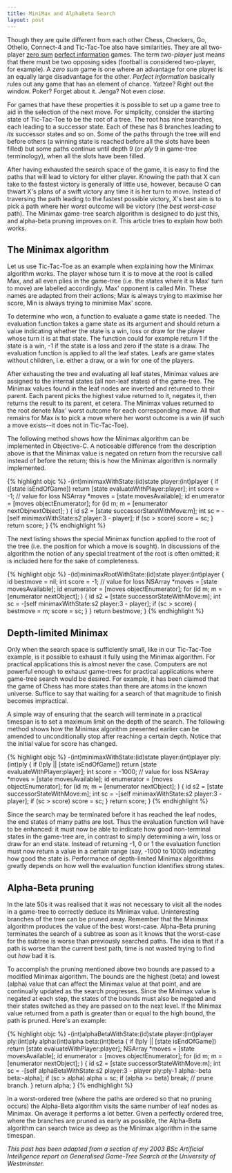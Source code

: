 ```yaml
---
title: MiniMax and AlphaBeta Search
layout: post
---
```


[zero sum]: http://en.wikipedia.org/wiki/Zero-sum
[perfect information]: http://en.wikipedia.org/wiki/Perfect_information

Though they are quite different from each other Chess, Checkers, Go, Othello, Connect-4
and Tic-Tac-Toe also have similarities. They are all two-player [zero sum][]
[perfect information][] games. The
term *two-player* just means that there must be two opposing sides (football is
considered two-player, for example). A *zero sum* game is one where an advantage
for one player is an equally large disadvantage for the other. *Perfect
information* basically rules out any game that has an element of chance. Yatzee? Right
out the window. Poker? Forget about it. Jenga? Not even *close*.

For games that have these properties it is possible to set up a game tree to aid in the
selection of the next move. For simplicity, consider the starting state of Tic-Tac-Toe to
be the root of a tree. The root has nine branches, each leading to a successor state. Each
of these has 8 branches leading to *its* successor states and so on. Some of the
paths through the tree will end before others (a winning state is reached before all the
slots have been filled) but some paths continue until depth 9 (or *ply* 9 in
game-tree terminology), when all the slots have been filled.

After having exhausted the search space of the game, it is easy to find the paths that
will lead to victory for either player. Knowing the path that X can take to the fastest
victory is generally of little use, however, because O can thwart X's plans of a swift
victory any time it is her turn to move. Instead of traversing the path leading to the
fastest possible victory, X's best aim is to pick a path where her *worst* outcome
will be victory (the *best worst-case* path). The Minimax game-tree search
algorithm is designed to do just this, and alpha-beta pruning improves on it. This article
tries to explain how both works.

## The Minimax algorithm

Let us use Tic-Tac-Toe as an example when explaining how the Minimax algorithm works. The
player whose turn it is to move at the root is called Max, and all even plies in the
game-tree (i.e. the states where it is Max' turn to move) are labelled accordingly. Max'
opponent is called Min. These names are adapted from their actions; Max is always trying
to maximise her score, Min is always trying to minimise Max' score.

To determine who won, a function to evaluate a game state is needed. The evaluation
function takes a game state as its argument and should return a value indicating whether
the state is a win, loss or draw for the player whose turn it is at that state. The
function could for example return 1 if the state is a win, -1 if the state is a loss and
zero if the state is a draw. The evaluation function is applied to all the leaf states.
Leafs are game states without children, i.e. either a draw, or a win for one of the
players.

After exhausting the tree and evaluating all leaf states, Minimax values are assigned to
the internal states (all non-leaf states) of the game-tree. The Minimax values found in
the leaf nodes are inverted and returned to their parent. Each parent picks the highest
value returned to it, negates it, then returns the result to its parent, et cetera. The
Minimax values returned to the root denote Max' worst outcome for each corresponding move.
All that remains for Max is to pick a move where her worst outcome is a win (if such a
move exists--it does not in Tic-Tac-Toe).

The following method shows how the Minimax algorithm can be implemented in Objective-C. A
noticeable difference from the description above is that the Minimax value is negated on
return from the recursive call instead of before the return; this is how the Minimax
algorithm is normally implemented.

{% highlight objc %}
    -(int)minimaxWithState:(id)state player:(int)player
    {
        if ([state isEndOfGame])
            return [state evaluateWithPlayer:player];
        int score = -1; // value for loss
        NSArray *moves = [state movesAvailable];
        id enumerator = [moves objectEnumerator];
        for (id m; m = [enumerator nextObjnextObject]; ) {
            id s2 = [state successorStateWithMove:m];
            int sc = -[self minimaxWithState:s2 player:3 - player];
            if (sc > score)
                score = sc;
        }
        return score;
    }
{% endhighlight %}

The next listing shows the special Minimax function applied to the root of the tree (i.e.
the position for which a move is sought). In discussions of the algorithm the notion of
any special treatment of the root is often omitted; it is included here for the sake of
completeness.

{% highlight objc %}
    -(id)minimaxRootWithState:(id)state player:(int)player
    {
        id bestmove = nil;
        int score = -1; // value for loss
        NSArray *moves = [state movesAvailable];
        id enumerator = [moves objectEnumerator];
        for (id m; m = [enumerator nextObject]; ) {
            id s2 = [state successorStateWithMove:m];
            int sc = -[self minimaxWithState:s2 player:3 - player];
            if (sc > score) {
                bestmove = m;
                score = sc;
            }
        }
        return bestmove;
    }
{% endhighlight %}

## Depth-limited Minimax

Only when the search space is sufficiently small, like in our Tic-Tac-Toe example, is it
possible to exhaust it fully using the Minimax algorithm. For practical applications this
is almost never the case. Computers are not powerful enough to exhaust game-trees for
practical applications where game-tree search would be desired. For example, it has been
claimed that the game of Chess has more states than there are atoms in the known universe.
Suffice to say that waiting for a search of that magnitude to finish becomes impractical.

A simple way of ensuring that the search will terminate in a practical timespan is to set
a maximum limit on the depth of the search. The following method shows how the Minimax
algorithm presented earlier can be amended to unconditionally stop after reaching a
certain depth. Notice that the initial value for score has changed.

{% highlight objc %}
    -(int)minimaxWithState:(id)state player:(int)player ply:(int)ply
    {
        if (!ply || [state isEndOfGame])
            return [state evaluateWithPlayer:player];
        int score = -1000; // value for loss
        NSArray *moves = [state movesAvailable];
        id enumerator = [moves objectEnumerator];
        for (id m; m = [enumerator nextObject]; ) {
            id s2 = [state successorStateWithMove:m];
            int sc = -[self minimaxWithState:s2 player:3 - player];
            if (sc > score)
                score = sc;
        }
        return score;
    }
{% endhighlight %}

Since the search may be terminated before it has reached the leaf nodes, the end states of
many paths are lost. Thus the evaluation function will have to be enhanced: it must now be
able to indicate how good non-terminal states in the game-tree are, in contrast to simply
determining a win, loss or draw for an end state. Instead of returning -1, 0 or 1 the
evaluation function must now return a value in a certain range (say, -1000 to 1000)
indicating how good the state is. Performance of depth-limited Minimax algorithms greatly
depends on how well the evaluation function identifies strong states.

## Alpha-Beta pruning

In the late 50s it was realised that it was not necessary to visit all the nodes in a
game-tree to correctly deduce its Minimax value. Uninteresting branches of the tree can be
pruned away. Remember that the Minimax algorithm produces the value of the best
worst-case. Alpha-Beta pruning terminates the search of a subtree as soon as it knows that
the worst-case for the subtree is worse than previously searched paths. The idea is that
if a path is worse than the current best path, time is not wasted trying to find out
*how* bad it is.

To accomplish the pruning mentioned above two bounds are passed to a modified Minimax
algorithm. The bounds are the highest (beta) and lowest (alpha) value that can affect the
Minimax value at that point, and are continually updated as the search progresses. Since
the Minimax value is negated at each step, the states of the bounds must also be negated
and their states switched as they are passed on to the next level. If the Minimax value
returned from a path is greater than or equal to the high bound, the path is pruned.
Here's an example:

{% highlight objc %}
    -(int)alphaBetaWithState:(id)state
                      player:(int)player
                         ply:(int)ply
                       alpha:(int)alpha
                        beta:(int)beta
    {
        if (!ply || [state isEndOfGame])
            return [state evaluateWithPlayer:player];
        NSArray *moves = [state movesAvailable];
        id enumerator = [moves objectEnumerator];
        for (id m; m = [enumerator nextObject]; ) {
            id s2 = [state successorStateWithMove:m];
            int sc = -[self alphaBetaWithState:s2
                                        player:3 - player
                                           ply:ply-1
                                         alpha:-beta
                                          beta:-alpha];
            if (sc > alpha)
                alpha = sc;
            if (alpha >= beta)
                break;  // prune branch.
        }
        return alpha;
    }
{% endhighlight %}


In a worst-ordered tree (where the paths are ordered so that no pruning occurs) the
Alpha-Beta algorithm visits the same number of leaf nodes as Minimax. On average it
performs a lot better. Given a perfectly ordered tree, where the branches are pruned as
early as possible, the Alpha-Beta algorithm can search twice as deep as the Minimax
algorithm in the same timespan.

*This post has been adapted from a section of my 2003 BSc Artificial Intelligence report
on Generalised Game-Tree Search at the University of Westminster.*
